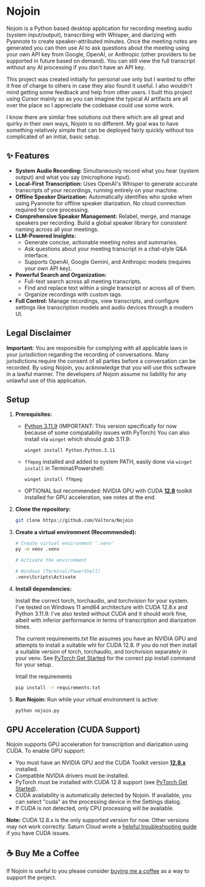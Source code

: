 # Nojoin

Nojoin is a Python based desktop application for recording meeting audio (system input/output), transcribing with Whisper, and diarizing with Pyannote to create speaker-attributed minutes. Once the meeting notes are generated you can then use AI to ask questions about the meeting using your own API key from Google, OpenAI, or Anthropic (other providers to be supported in future based on demand). You can still view the full transcript without any AI processing if you don't have an API key.

This project was created initially for personal use only but I wanted to offer it free of charge to others in case they also found it useful. I also wouldn't mind getting some feedback and help from other users. I built this project using Cursor mainly so as you can imagine the typical AI artifacts are all over the place so I appreciate the codebase could use some work.

I know there are similar free solutions out there which are all great and quirky in their own ways, Nojoin is no different. My goal was to have something relatively simple that can be deployed fairly quickly without too complicated of an initial, basic setup.

## ✨ Features

*   **System Audio Recording:** Simultaneously record what you hear (system output) and what you say (microphone input).
*   **Local-First Transcription:** Uses OpenAI's Whisper to generate accurate transcripts of your recordings, running entirely on your machine.
*   **Offline Speaker Diarization:** Automatically identifies who spoke when using Pyannote for offline speaker diarization. No cloud connection required for core processing.
*   **Comprehensive Speaker Management:** Relabel, merge, and manage speakers per recording. Build a global speaker library for consistent naming across all your meetings.
*   **LLM-Powered Insights:**
    *   Generate concise, actionable meeting notes and summaries.
    *   Ask questions about your meeting transcript in a chat-style Q&A interface.
    *   Supports OpenAI, Google Gemini, and Anthropic models (requires your own API key).
*   **Powerful Search and Organization:**
    *   Full-text search across all meeting transcripts.
    *   Find and replace text within a single transcript or across all of them.
    *   Organize recordings with custom tags.
*   **Full Control:** Manage recordings, view transcripts, and configure settings like transcription models and audio devices through a modern UI.

## Legal Disclaimer

**Important:** You are responsible for complying with all applicable laws in your jurisdiction regarding the recording of conversations. Many jurisdictions require the consent of all parties before a conversation can be recorded. By using Nojoin, you acknowledge that you will use this software in a lawful manner. The developers of Nojoin assume no liability for any unlawful use of this application.

## Setup

1.  **Prerequisites:**
    *   [Python 3.11.9](https://www.python.org/downloads/release/python-3119/) (IMPORTANT: This version specifically for now because of some compatabiliy issues with PyTorch) You can also install via `winget` which should grab 3.11.9:
        ```
        winget install Python.Python.3.11
        ```
    *   `ffmpeg` installed and added to system PATH, easily done via `winget install` in Terminal/Powershell:
        ```
        winget install ffmpeg
        ```
    *   OPTIONAL but recommended: NVIDIA GPU with CUDA [**12.8**](https://developer.nvidia.com/cuda-12-8-1-download-archive) toolkit installed for GPU acceleration, see notes at the end.

2.  **Clone the repository:**
    ```bash
    git clone https://github.com/Valtora/Nojoin
    ```

3.  **Create a virtual environment (Recommended):**
    ```bash
    # Create virtual environment '.venv'
    py -m venv .venv
    
    # Activate the environment

    # Windows (Terminal/PowerShell)
    .venv\Scripts\Activate

4.  **Install dependencies:**
     
     Install the correct torch, torchaudio, and torchvision for your system. I've tested on Windows 11 amd64 architecture with CUDA 12.8.x and Python 3.11.9. I've also tested without CUDA and it should work fine, albeit with inferior performance in terms of transcription and diarization times.
     
     The current requirements.txt file assumes you have an NVIDIA GPU and attempts to install a suitable whl for CUDA 12.8. If you do not then install a suitable version of torch, torchaudio, and torchvision separately in your venv. See [PyTorch Get Started](https://pytorch.org/get-started/locally/) for the correct pip install command for your setup.

     Intall the requirements
    ```bash
    pip install -r requirements.txt
    ```

5.  **Run Nojoin:**
     Run while your virtual environment is active:
     ```bash
     python nojoin.py
     ```

## GPU Acceleration (CUDA Support)

Nojoin supports GPU acceleration for transcription and diarization using CUDA. To enable GPU support:

- You must have an NVIDIA GPU and the CUDA Toolkit version [**12.8.x**](https://developer.nvidia.com/cuda-12-8-1-download-archive) installed.
- Compatible NVIDIA drivers must be installed.
- PyTorch must be installed with CUDA 12.8 support (see [PyTorch Get Started](https://pytorch.org/get-started/locally/)).
- CUDA availability is automatically detected by Nojoin. If available, you can select "cuda" as the processing device in the Settings dialog.
- If CUDA is not detected, only CPU processing will be available.

**Note:** CUDA 12.8.x is the only supported version for now. Other versions may not work correctly. Saturn Cloud wrote a [helpful troubleshooting guide](https://saturncloud.io/blog/how-to-troubleshoot-pytorchs-torchcudaisavailable-returning-false-in-windows-10/) if you have CUDA issues.

## ☕ Buy Me a Coffee

If Nojoin is useful to you please consider [buying me a coffee](https://ko-fi.com/valtorra) as a way to support the project.
